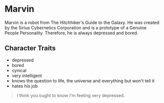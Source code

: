 # Marvin
Marvin is a robot from The Hitchhiker's Guide to the Galaxy. He was created by the Sirius Cybernetics Corporation and is a prototype of a Genuine People Personality. Therefore, he is always depressed and bored.
## Character Traits
* depressed
* bored
* cynical
* very intelligent
* knows the question to life, the universe and everything but won't tell it
* hates his job
> I think you ought to know I'm feeling very depressed.
